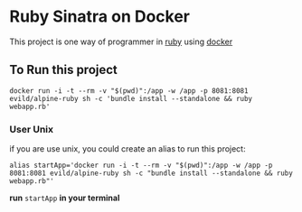# Ruby Sinatra on Docker

This project is one way of programmer in [ruby](https://www.ruby-lang.org/) using [docker](http://docker.com/)

## To Run this project

`docker run -i -t --rm -v "$(pwd)":/app -w /app -p 8081:8081 evild/alpine-ruby sh -c 'bundle install --standalone && ruby webapp.rb'`

### User Unix 

  if you are use unix, you could create an alias to run this project:
  
  `alias startApp='docker run -i -t --rm -v "$(pwd)":/app -w /app -p 8081:8081 evild/alpine-ruby sh -c "bundle install --standalone && ruby webapp.rb"'`
  
  **run** `startApp` **in your terminal**
